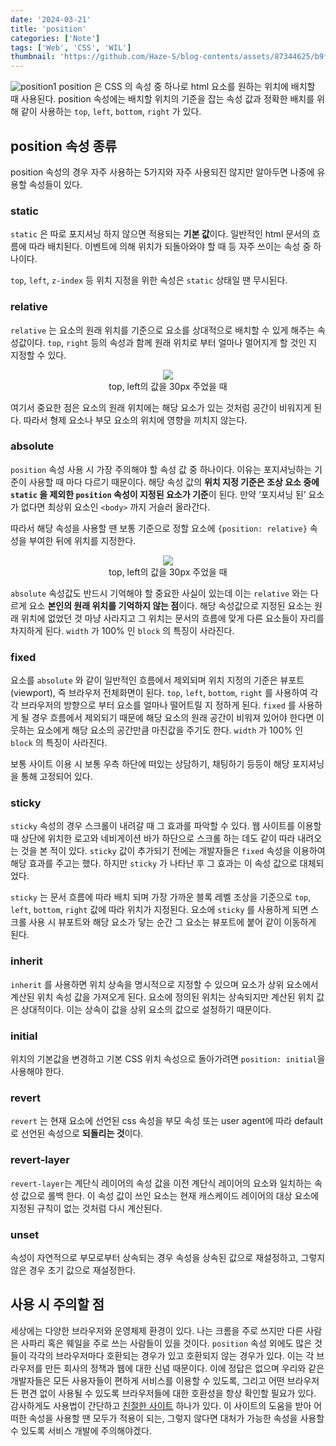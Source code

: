 ```yaml
---
date: '2024-03-21'
title: 'position'
categories: ['Note']
tags: ['Web', 'CSS', 'WIL']
thumbnail: 'https://github.com/Haze-S/blog-contents/assets/87344625/b9fa3bb4-6f82-43d5-a6c2-1a105d2112d9'
---
```


![position1](https://github.com/Haze-S/blog-contents/assets/87344625/b9fa3bb4-6f82-43d5-a6c2-1a105d2112d9)
position 은 CSS 의 속성 중 하나로 html 요소를 원하는 위치에 배치할 때 사용된다. position 속성에는 배치할 위치의 기준을 잡는 속성 값과 정확한 배치를 위해 같이 사용하는 `top`, `left`, `bottom`, `right` 가 있다.

## position 속성 종류

position 속성의 경우 자주 사용하는 5가지와 자주 사용되진 않지만 알아두면 나중에 유용할 속성들이 있다.

### static

`static` 은 따로 포지셔닝 하지 않으면 적용되는 **기본 값**이다. 일반적인 html 문서의 흐름에 따라 배치된다. 이벤트에 의해 위치가 되돌아와야 할 때 등 자주 쓰이는 속성 중 하나이다.

`top`, `left`, `z-index` 등 위치 지정을 위한 속성은 `static` 상태일 땐 무시된다.

### relative

`relative` 는 요소의 원래 위치를 기준으로 요소를 상대적으로 배치할 수 있게 해주는 속성값이다. `top`, `right` 등의 속성과 함께 원래 위치로 부터 얼마나 멀어지게 할 것인 지 지정할 수 있다.

<p align=center>
  <img src="https://github.com/Haze-S/blog-contents/assets/87344625/913be9e2-e369-409d-871b-e3fce4d9d6b8" /><br/>
top, left의 값을 30px 주었을 때
</p>

여기서 중요한 점은 요소의 원래 위치에는 해당 요소가 있는 것처럼 공간이 비워지게 된다. 따라서 형제 요소나 부모 요소의 위치에 영향을 끼치지 않는다.

### absolute

`position` 속성 사용 시 가장 주의해야 할 속성 값 중 하나이다. 이유는 포지셔닝하는 기준이 사용할 때 마다 다르기 때문이다. 해당 속성 값의 **위치 지정 기준은 조상 요소 중에 `static` 을 제외한 `position` 속성이 지정된 요소가 기준**이 된다. 만약 ‘포지셔닝 된’ 요소가 없다면 최상위 요소인 `<body>` 까지 거슬러 올라간다.

따라서 해당 속성을 사용할 땐 보통 기준으로 정할 요소에 `{position: relative}` 속성을 부여한 뒤에 위치를 지정한다.

<p align=center>
  <img src="https://github.com/Haze-S/blog-contents/assets/87344625/e0f93c6d-95b2-4205-824b-1792752c11b2" /><br/>
top, left의 값을 30px 주었을 때
</p>

`absolute` 속성값도 반드시 기억해야 할 중요한 사실이 있는데 이는 `relative` 와는 다르게 요소 **본인의 원래 위치를 기억하지 않는 점**이다. 해당 속성값으로 지정된 요소는 원래 위치에 없었던 것 마냥 사라지고 그 위치는 문서의 흐름에 맞게 다른 요소들이 자리를 차지하게 된다. `width` 가 100% 인 `block` 의 특징이 사라진다.

### fixed

요소를 `absolute` 와 같이 일반적인 흐름에서 제외되며 위치 지정의 기준은 뷰포트(viewport), 즉 브라우저 전체화면이 된다. `top`, `left`, `bottom`, `right` 를 사용하여 각각 브라우저의 방향으로 부터 요소를 얼마나 떨어트릴 지 정하게 된다. `fixed` 를 사용하게 될 경우 흐름에서 제외되기 때문에 해당 요소의 원래 공간이 비워져 있어야 한다면 이웃하는 요소에게 해당 요소의 공간만큼 마진값을 주기도 한다. `width` 가 100% 인 `block` 의 특징이 사라진다.

보통 사이트 이용 시 보통 우측 하단에 떠있는 상담하기, 채팅하기 등등이 해당 포지셔닝을 통해 고정되어 있다.

### sticky

`sticky` 속성의 경우 스크롤이 내려갈 때 그 효과를 파악할 수 있다. 웹 사이트를 이용할 때 상단에 위치한 로고와 네비게이션 바가 하단으로 스크롤 하는 데도 같이 따라 내려오는 것을 본 적이 있다. `sticky` 값이 추가되기 전에는 개발자들은 `fixed` 속성을 이용하여 해당 효과를 주고는 했다. 하지만 `sticky` 가 나타난 후 그 효과는 이 속성 값으로 대체되었다.

`sticky` 는 문서 흐름에 따라 배치 되며 가장 가까운 블록 레벨 조상을 기준으로 `top`, `left`, `bottom`, `right` 값에 따라 위치가 지정된다. 요소에 `sticky` 를 사용하게 되면 스크롤 사용 시 뷰포트와 해당 요소가 닿는 순간 그 요소는 뷰포트에 붙어 같이 이동하게 된다.

### inherit

`inherit` 를 사용하면 위치 상속을 명시적으로 지정할 수 있으며 요소가 상위 요소에서 계산된 위치 속성 값을 가져오게 된다. 요소에 정의된 위치는 상속되지만 계산된 위치 값은 상대적이다. 이는 상속이 값을 상위 요소의 값으로 설정하기 때문이다.

### initial

위치의 기본값을 변경하고 기본 CSS 위치 속성으로 돌아가려면 `position: initial`을 사용해야 한다.

### **revert**

`revert` 는 현재 요소에 선언된 css 속성을 부모 속성 또는 user agent에 따라 default로 선언된 속성으로 **되돌리는 것**이다.

### revert-layer

`revert-layer`는 계단식 레이어의 속성 값을 이전 계단식 레이어의 요소와 일치하는 속성 값으로 롤백 한다. 이 속성 값이 쓰인 요소는 현재 캐스케이드 레이어의 대상 요소에 지정된 규칙이 없는 것처럼 다시 계산된다.

### unset

속성이 자연적으로 부모로부터 상속되는 경우 속성을 상속된 값으로 재설정하고, 그렇지 않은 경우 초기 값으로 재설정한다.

## 사용 시 주의할 점

세상에는 다양한 브라우저와 운영체제 환경이 있다. 나는 크롬을 주로 쓰지만 다른 사람은 사파리 혹은 웨일을 주로 쓰는 사람들이 있을 것이다. `position` 속성 외에도 많은 것들이 각각의 브라우저마다 호환되는 경우가 있고 호환되지 않는 경우가 있다. 이는 각 브라우저를 만든 회사의 정책과 웹에 대한 신념 때문이다. 이에 정답은 없으며 우리와 같은 개발자들은 모든 사용자들이 편하게 서비스를 이용할 수 있도록, 그리고 어떤 브라우저든 편견 없이 사용될 수 있도록 브라우저들에 대한 호환성을 항상 확인할 필요가 있다.
감사하게도 사용법이 간단하고 [친절한 사이트](https://caniuse.com/) 하나가 있다. 이 사이트의 도움을 받아 어떠한 속성을 사용할 땐 모두가 적용이 되는, 그렇지 않다면 대처가 가능한 속성을 사용할 수 있도록 서비스 개발에 주의해야겠다.
